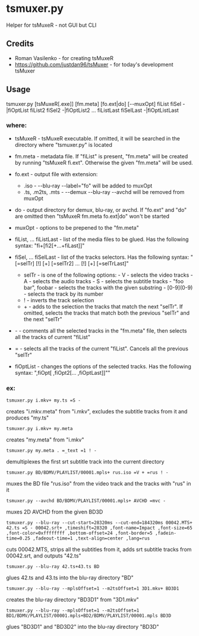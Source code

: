 # tsmuxer.py
Helper for tsMuxeR - not GUI but CLI
## Credits
- Roman Vasilenko - for creating tsMuxeR 
- https://github.com/justdan96/tsMuxer - for today's development tsMuxer
## Usage
tsmuxer.py [tsMuxeR[.exe]] [fm.meta] [fo.ext|do] [--muxOpt] fiList fiSel -|fiOptList fiList2 fiSel2 -|fiOptList2 ... fiListLast fiSelLast -|fiOptListLast

### where:
 - tsMuxeR - tsMuxeR executable. If omitted, it will be searched in the directory where "tsmuxer.py" is located
 - fm.meta - metadata file. If "fiList" is present, "fm.meta" will be created by running "tsMuxeR fi.ext". Otherwise the given "fm.meta" will be used.
 - fo.ext - output file with extension:
   - .iso - --blu-ray --label="fo" will be added to muxOpt
   - .ts, .m2ts, .mts - --demux --blu-ray --avchd will be removed from muxOpt

 - do - output directory for demux, blu-ray, or avchd. If "fo.ext" and "do" are omitted then "tsMuxeR fm.meta fo.ext|do" won't be started
 - muxOpt - options to be prepened to the "fm.meta"
 - fiList, ... fiListLast - list of the media files to be glued. Has the following syntax: "fi+[fi2[+...+fiLast]]"
 - fiSel, ... fiSelLast - list of the tracks selectors. Has the following syntax: "[=selTr] [!] [+] [=selTr2] ... [!] [+] [=selTrLast]"
   - selTr - is one of the following options:
           - V - selects the video tracks
           - A - selects the audio tracks
           - S - selects the subtitle tracks
           - "foo bar", foobar - selects the tracks with the given substring
           - \[0-9\](0-9) - selects the track by its number
   - ! - inverts the track selection
   - \+ - adds to the selection the tracks that match the next "selTr". If omitted, selects the tracks that match both the previous "selTr" and the next "selTr"
 - \- - comments all the selected tracks in the "fm.meta" file, then selects all the tracks of current "fiList"
 - = - selects all the tracks of the current "fiList". Cancels all the previous "selTr"
 - fiOptList - changes the options of the selected tracks. Has the following syntax: ",fiOpt[ ,fiOpt2[... ,fiOptLast]]""
### ex:
```
tsmuxer.py i.mkv+ my.ts =S -
```
creates "i.mkv.meta" from "i.mkv", excludes the subtitle tracks from it and produces "my.ts"
```
tsmuxer.py i.mkv+ my.meta
```
creates "my.meta" from "i.mkv"
```
tsmuxer.py my.meta . =_text =1 ! -
```
demultiplexes the first srt subtitle track into the current directory
```
tsmuxer.py BD/BDMV/PLAYLIST/00001.mpls+ rus.iso =V + =rus ! -
```
muxes the BD file "rus.iso" from the video track and the tracks with "rus" in it
```
tsmuxer.py --avchd BD/BDMV/PLAYLIST/00001.mpls+ AVCHD =mvc -
```
muxes 2D AVCHD from the given BD3D
```
tsmuxer.py --blu-ray --cut-start=28320ms --cut-end=184320ms 00042.MTS+ 42.ts =S - 00042.srt+ ,timeshift=28320 ,font-name=Impact ,font-size=65 ,font-color=0xffffffff ,bottom-offset=24 ,font-border=5 ,fadein-time=0.25 ,fadeout-time=1 ,text-align=center ,lang=rus
```
cuts 00042.MTS, strips all the subtitles from it, adds srt subtitle tracks from 00042.srt, and outputs "42.ts"
```
tsmuxer.py --blu-ray 42.ts+43.ts BD
```
glues 42.ts and 43.ts into the blu-ray directory "BD"
```
tsmuxer.py --blu-ray --mplsOffset=1 --m2tsOffset=1 3D1.mkv+ BD3D1
```
creates the blu-ray directory "BD3D1" from "3D1.mkv"
```
tsmuxer.py --blu-ray --mplsOffset=1 --m2tsOffset=1 BD1/BDMV/PLAYLIST/00001.mpls+BD2/BDMV/PLAYLIST/00001.mpls BD3D
```
glues "BD3D1" and "BD3D2" into the blu-ray directory "BD3D"
